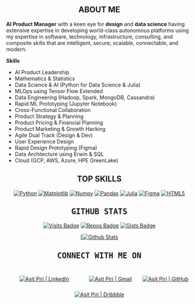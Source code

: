 <h2 align="center">ABOUT ME</h2>

<p>
  <b>AI Product Manager</b> with a keen eye for <b>design</b> and <b>data science</b> having extensive expertise in developing world-class autonomous platforms using my expertise in software, technology, infrastructure, consulting, and composite skills that are intelligent, secure, scalable, connectable, and modern.
  
<b>Skills</b>
- AI Product Leadership
- Mathematics & Statistics
- Data Science & AI (Python for Data Science & Julia)
- MLOps using Tensor Flow Extended
- Data Engineering (Hadoop, Spark, MongoDB, Cassandra)
- Rapid ML Prototyping (Jupyter Notebook)
- Cross-Functional Collaboration
- Product Strategy & Planning
- Product Pricing & Financial Planning
- Product Marketing & Growth Hacking 
- Agile Dual Track (Design & Dev)
- User Experience Design
- Rapid Design Prototyping (Figma)
- Data Architecture using Erwin & SQL
- Cloud (GCP, AWS, Azure, HPE GreenLake)
</p>

<h2 align="center">TOP SKILLS</h2>

<span align="center">
  
[![Python](https://img.shields.io/badge/python-3670A0?style=for-the-badge&logo=python&logoColor=ffdd54)](#)
[![Matplotlib](https://img.shields.io/badge/Matplotlib-%23ffffff.svg?style=for-the-badge&logo=Matplotlib&logoColor=black)](#)
[![Numpy](https://img.shields.io/badge/numpy-%23013243.svg?style=for-the-badge&logo=numpy&logoColor=white)](#)
[![Pandas](https://img.shields.io/badge/pandas-%23150458.svg?style=for-the-badge&logo=pandas&logoColor=white)](#)
[![Julia](https://img.shields.io/badge/-Julia-9558B2?style=for-the-badge&logo=julia&logoColor=white)](#)
[![Figma](https://img.shields.io/badge/figma-%23F24E1E.svg?style=for-the-badge&logo=figma&logoColor=white)](#)
[![HTML5](https://img.shields.io/badge/html5-%23E34F26.svg?style=for-the-badge&logo=html5&logoColor=white)](#)
  
</span>

<h2 align="center"><samp>GITHUB STATS</samp></h2>

<span align="center">
  
  [![Visits Badge](https://badges.strrl.dev/visits/asit-piri/asit-piri?style=for-the-badge&color=000000)](#)
  [![Repos Badge](https://badges.strrl.dev/repos/asit-piri?style=for-the-badge&color=000000)](https://github.com/asit-piri?tab=repositories)
  [![Gists Badge](https://badges.strrl.dev/gists/asit-piri?style=for-the-badge&color=000000)](https://gist.github.com/asit-piri)

</span>


<span align="center">  
  
  [[![Github Stats](https://github-readme-streak-stats.herokuapp.com?user=ajxpr&theme=black-ice&background=FFFFF&ring=000000&fire=000000&currStreakLabel=000000)](#)
</span>


<h2 align="center"><samp>CONNECT WITH ME ON</samp></h2>

[Linkedin]: https://www.linkedin.com/in/asit-piri
[Gmail]: mailto:asit.piri@gmail.com
[GitHub]: https://github.com/asit-piri
[Dribbble]: https://dribbble.com/AsitPiri

<span align="center">
  
[<img style="padding:25px;" alt="Asit Piri | LinkedIn" src="https://img.shields.io/badge/linkedin-%230077B5.svg?style=for-the-badge&logo=linkedin&logoColor=white"/>][Linkedin]
[<img style="padding:25px;" alt="Asit Piri | Gmail" src="https://img.shields.io/badge/Gmail-D14836?style=for-the-badge&logo=gmail&logoColor=white"/>][Gmail]
[<img alt="Asit Piri | GitHub" src="https://img.shields.io/badge/github-%23121011.svg?style=for-the-badge&logo=github&logoColor=white"/>][Github]
[<img alt="Asit Piri | Dribbble" src="https://img.shields.io/badge/Dribbble-EA4C89?style=for-the-badge&logo=dribbble&logoColor=white"/>][Dribbble]
  
</span>
